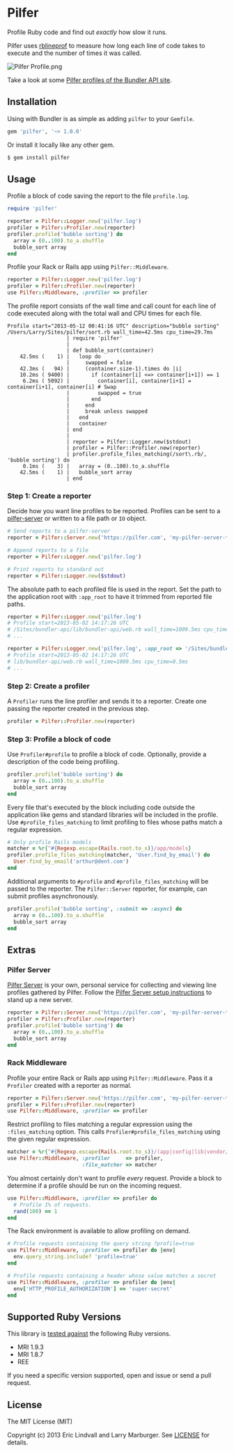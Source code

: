 # Pilfer

Profile Ruby code and find out _exactly_ how slow it runs.

Pilfer uses [rblineprof][] to measure how long each line of code takes to
execute and the number of times it was called.

![Pilfer Profile.png](http://cl.ly/image/2a1d332M2w05/Pilfer%20Profile.png)

Take a look at some [Pilfer profiles of the Bundler API site][bundler-pilfer].

## Installation

Using with Bundler is as simple as adding `pilfer` to your `Gemfile`.

```ruby
gem 'pilfer', '~> 1.0.0'
```

Or install it locally like any other gem.

```bash
$ gem install pilfer
```

## Usage

Profile a block of code saving the report to the file `profile.log`.

```ruby
require 'pilfer'

reporter = Pilfer::Logger.new('pilfer.log')
profiler = Pilfer::Profiler.new(reporter)
profiler.profile('bubble sorting') do
  array = (0..100).to_a.shuffle
  bubble_sort array
end
```

Profile your Rack or Rails app using `Pilfer::Middleware`.

```ruby
reporter = Pilfer::Logger.new('pilfer.log')
profiler = Pilfer::Profiler.new(reporter)
use Pilfer::Middleware, :profiler => profiler
```

The profile report consists of the wall time and call count for each line of
code executed along with the total wall and CPU times for each file.

```
Profile start="2013-05-12 00:41:16 UTC" description="bubble sorting"
/Users/Larry/Sites/pilfer/sort.rb wall_time=42.5ms cpu_time=29.7ms
                   | require 'pilfer'
                   |
                   | def bubble_sort(container)
    42.5ms (    1) |   loop do
                   |     swapped = false
    42.3ms (   94) |     (container.size-1).times do |i|
    10.2ms ( 9400) |       if (container[i] <=> container[i+1]) == 1
     6.2ms ( 5092) |         container[i], container[i+1] = container[i+1], container[i] # Swap
                   |         swapped = true
                   |       end
                   |     end
                   |     break unless swapped
                   |   end
                   |   container
                   | end
                   |
                   | reporter = Pilfer::Logger.new($stdout)
                   | profiler = Pilfer::Profiler.new(reporter)
                   | profiler.profile_files_matching(/sort\.rb/, 'bubble sorting') do
     0.1ms (    3) |   array = (0..100).to_a.shuffle
    42.5ms (    1) |   bubble_sort array
                   | end
```

### Step 1: Create a reporter

Decide how you want line profiles to be reported. Profiles can be sent to a
[pilfer-server][] or written to a file path or `IO` object.

```ruby
# Send reports to a pilfer-server
reporter = Pilfer::Server.new('https://pilfer.com', 'my-pilfer-server-token')

# Append reports to a file
reporter = Pilfer::Logger.new('pilfer.log')

# Print reports to standard out
reporter = Pilfer::Logger.new($stdout)
```

The absolute path to each profiled file is used in the report. Set the path to
the application root with `:app_root` to have it trimmed from reported file
paths.

```ruby
reporter = Pilfer::Logger.new('pilfer.log')
# Profile start=2013-05-02 14:17:26 UTC
# /Sites/bundler-api/lib/bundler-api/web.rb wall_time=1009.5ms cpu_time=0.5ms
# ...

reporter = Pilfer::Logger.new('pilfer.log', :app_root => '/Sites/bundler-api/')
# Profile start=2013-05-02 14:17:26 UTC
# lib/bundler-api/web.rb wall_time=1009.5ms cpu_time=0.5ms
# ...
```

### Step 2: Create a profiler

A `Profiler` runs the line profiler and sends it to a reporter. Create one
passing the reporter created in the previous step.

```ruby
profiler = Pilfer::Profiler.new(reporter)
```

### Step 3: Profile a block of code

Use `Profiler#profile` to profile a block of code. Optionally, provide a
description of the code being profiling.

```ruby
profiler.profile('bubble sorting') do
  array = (0..100).to_a.shuffle
  bubble_sort array
end
```

Every file that's executed by the block including code outside the
application like gems and standard libraries will be included in the profile.
Use `#profile_files_matching` to limit profiling to files whose paths match a
regular expression.

```ruby
# Only profile Rails models
matcher = %r{^#{Regexp.escape(Rails.root.to_s)}/app/models}
profiler.profile_files_matching(matcher, 'User.find_by_email') do
  User.find_by_email('arthur@dent.com')
end
```

Additional arguments to `#profile` and `#profile_files_matching` will be
passed to the reporter. The `Pilfer::Server` reporter, for example, can submit
profiles asynchronously.

```ruby
profiler.profile('bubble sorting', :submit => :async) do
  array = (0..100).to_a.shuffle
  bubble_sort array
end
```

## Extras

### Pilfer Server

[Pilfer Server][pilfer-server] is your own, personal service for collecting
and viewing line profiles gathered by Pilfer. Follow the
[Pilfer Server setup instructions][pilfer-server-readme] to stand up a new
server.

```ruby
reporter = Pilfer::Server.new('https://pilfer.com', 'my-pilfer-server-token')
profiler = Pilfer::Profiler.new(reporter)
profiler.profile('bubble sorting') do
  array = (0..100).to_a.shuffle
  bubble_sort array
end
```

### Rack Middleware

Profile your entire Rack or Rails app using `Pilfer::Middleware`. Pass it a
`Profiler` created with a reporter as normal.

```ruby
reporter = Pilfer::Server.new('https://pilfer.com', 'my-pilfer-server-token')
profiler = Pilfer::Profiler.new(reporter)
use Pilfer::Middleware, :profiler => profiler
```

Restrict profiling to files matching a regular expression using the
`:files_matching` option. This calls `Profiler#profile_files_matching` using
the given regular expression.

```ruby
matcher = %r{^#{Regexp.escape(Rails.root.to_s)}/(app|config|lib|vendor/plugin)}
use Pilfer::Middleware, :profiler     => profiler,
                        :file_matcher => matcher
```

You almost certainly don't want to profile _every_ request. Provide a block to
determine if a profile should be run on the incoming request.

```ruby
use Pilfer::Middleware, :profiler => profiler do
  # Profile 1% of requests.
  rand(100) == 1
end
```

The Rack environment is available to allow profiling on demand.

```ruby
# Profile requests containing the query string ?profile=true
use Pilfer::Middleware, :profiler => profiler do |env|
  env.query_string.include? 'profile=true'
end

# Profile requests containing a header whose value matches a secret
use Pilfer::Middleware, :profiler => profiler do |env|
  env['HTTP_PROFILE_AUTHORIZATION'] == 'super-secret'
end
```

## Supported Ruby Versions

This library is [tested against][travis] the following Ruby versions.

 - MRI 1.9.3
 - MRI 1.8.7
 - REE

If you need a specific version supported, open and issue or send a pull
request.

## License

The MIT License (MIT)

Copyright (c) 2013 Eric Lindvall and Larry Marburger. See [LICENSE][] for
details.


[rblineprof]:           https://github.com/tmm1/rblineprof
[bundler-pilfer]:       https://pilfer.herokuapp.com/dashboard
[pilfer-server]:        https://github.com/eric/pilfer-server
[pilfer-server-readme]: https://github.com/eric/pilfer-server#readme
[travis]:               https://travis-ci.org/eric/pilfer
[license]:              LICENSE
